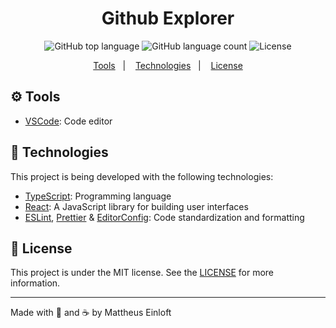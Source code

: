 <h1 align="center">
  <!-- <img alt="Github Explorer"
    src=""
    width="200px"
  />
  <br> -->
    Github Explorer
</h1>

<p align="center">
  <img alt="GitHub top language" src="https://img.shields.io/github/languages/top/mattheuseinloft/github-explorer?color=%230366d6">

  <img alt="GitHub language count" src="https://img.shields.io/github/languages/count/mattheuseinloft/github-explorer?color=%230366d6">

  <img alt="License" src="https://img.shields.io/github/license/mattheuseinloft/github-explorer?color=%230366d6">
</p>

<p align="center">
  <a href="#gear-tools">Tools</a>&nbsp;&nbsp;&nbsp;|&nbsp;&nbsp;&nbsp;
  <a href="#rocket-technologies">Technologies</a>&nbsp;&nbsp;&nbsp;|&nbsp;&nbsp;&nbsp;
  <a href="#memo-license">License</a>
</p>

## :gear: Tools

- [VSCode](https://code.visualstudio.com/): Code editor

## :rocket: Technologies

This project is being developed with the following technologies:

- [TypeScript](https://www.typescriptlang.org/): Programming language
- [React](https://reactjs.org/): A JavaScript library for building user interfaces
- [ESLint](https://eslint.org/), [Prettier](https://prettier.io/) & [EditorConfig](https://editorconfig.org/): Code standardization and formatting

## :memo: License
This project is under the MIT license. See the [LICENSE](https://github.com/mattheuseinloft/github-explorer/blob/master/LICENSE) for more information.

---

Made with 💙 and ☕ by Mattheus Einloft
